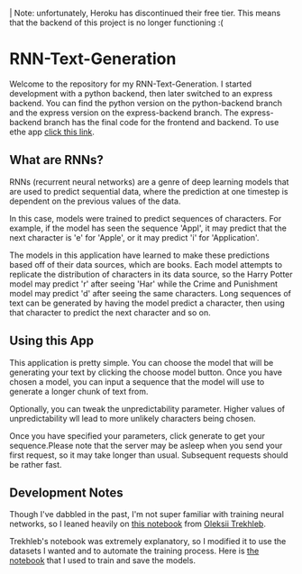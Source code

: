 | Note: unfortunately, Heroku has discontinued their free tier. This means that the backend of this project is no longer functioning :(

# RNN-Text-Generation

Welcome to the repository for my RNN-Text-Generation. I started development with a python backend, then later switched to an express backend. You can find the python version on the python-backend branch and the express version on the express-backend branch. The express-backend branch has the final code for the frontend and backend. To use ethe app [click this link](https://spoonk.github.io/RNN-Text-Generation/).

## What are RNNs?

RNNs (recurrent neural networks) are a genre of deep learning models that are used to predict sequential data, where the prediction at one timestep is dependent on the previous values of the data.

In this case, models were trained to predict sequences of characters. For example, if the model has seen the sequence 'Appl', it may predict that the next character is 'e' for 'Apple', or it may predict 'i' for 'Application'.

The models in this application have learned to make these predictions based off of their data sources, which are books. Each model attempts to replicate the distribution of characters in its data source, so the Harry Potter model may predict 'r' after seeing 'Har' while the Crime and Punishment model may predict 'd' after seeing the same characters. Long sequences of text can be generated by having the model predict a character, then using that character to predict the next character and so on.

## Using this App

This application is pretty simple. You can choose the model that will be generating your text by clicking the choose model button. Once you have chosen a model, you can input a sequence that the model will use to generate a longer chunk of text from.

Optionally, you can tweak the unpredictability parameter. Higher values of unpredictability wll lead to more unlikely characters being chosen.

Once you have specified your parameters, click generate to get your sequence.Please note that the server may be asleep when you send your first request, so it may take longer than usual. Subsequent requests should be rather fast.


## Development Notes
Though I've dabbled in the past, I'm not super familiar with training neural networks, so I leaned heavily on [this notebook](https://colab.research.google.com/github/trekhleb/machine-learning-experiments/blob/master/experiments/text_generation_shakespeare_rnn/text_generation_shakespeare_rnn.ipynb) from [Oleksii Trekhleb](https://github.com/trekhleb). 

Trekhleb's notebook was extremely explanatory, so I modified it to use the datasets I wanted and to automate the training process. Here is [the notebook](https://colab.research.google.com/drive/1vw4HK88PLpP2tqgKT4RQtyaJzeFjLIUw) that I used to train and save the models.
